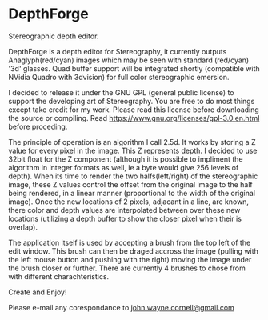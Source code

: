 # DepthForge
Stereographic depth editor.

DepthForge is a depth editor for Stereography, it currently outputs Anaglyph(red/cyan) images which may be seen with standard
(red/cyan) '3d' glasses. Quad buffer support will be integrated shortly (compatible with NVidia Quadro with 3dvision) for full 
color stereographic emersion.

I decided to release it under the GNU GPL (general public license) to support the developing art of Stereography. You are
free to do most things except take credit for my work. Please read this license before downloading the source or compiling.
Read https://www.gnu.org/licenses/gpl-3.0.en.html before proceding.

The principle of operation is an algorithm I call 2.5d. It works by storing a Z value for every pixel in the image. This Z
represents depth. I decided to use 32bit float for the Z component (although it is possible to impliment the algorithm in 
integer formats as well, ie a byte would give 256 levels of depth). When its time to render the two halfs(left/right) of the
stereographic image, these Z values control the offset from the original image to the half being rendered, in a linear manner
(proportional to the width of the original image). Once the new locations of 2 pixels, adjacant in a line, are known, there 
color and depth values are interpolated between over these new locations (utilizing a depth buffer to show the closer pixel 
when their is overlap).

The application itself is used by accepting a brush from the top left of the edit window. This brush can then be draged accross
the image (pulling with the left mouse button and pushing with the right) moving the image under the brush closer or further.
There are currently 4 brushes to chose from with different charachteristics.

Create and Enjoy!

Please e-mail any corespondance to john.wayne.cornell@gmail.com
